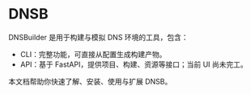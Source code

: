 # DNSB

DNSBuilder 是用于构建与模拟 DNS 环境的工具，包含：

- CLI：完整功能，可直接从配置生成构建产物。
- API：基于 FastAPI，提供项目、构建、资源等接口；当前 UI 尚未完工。

本文档帮助你快速了解、安装、使用与扩展 DNSB。